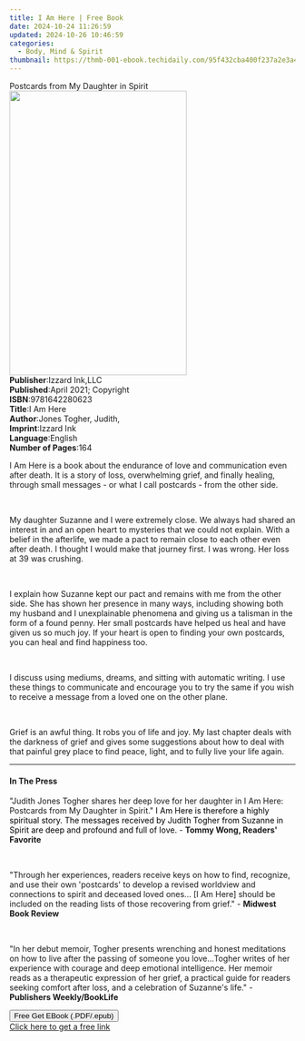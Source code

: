 ```yaml
---
title: I Am Here | Free Book
date: 2024-10-24 11:26:59
updated: 2024-10-26 10:46:59
categories:
  - Body, Mind & Spirit
thumbnail: https://thmb-001-ebook.techidaily.com/95f432cba400f237a2e3a46ffa80459ead56355c0ac84e144a6efbaf8064ba32.jpg
---
```

<main id="book-container">
  <div class="flex flex-col">
    <div class="book-brief flex-1 py-6 px-4 sm:p-6 md:py-10 md:px-8">
      <!-- brief-->
      <div class="book-brief-main">Postcards from My Daughter in Spirit</div>
    </div>
    <div
      class="book-meta-info flex-1 grid gap-4 col-start-1 col-end-3 row-start-1 sm:mb-6 sm:grid-cols-4 lg:gap-6 lg:col-start-2 lg:row-end-6 lg:row-span-6 lg:mb-0"
    >
      <div
        class="book-meta-info-left place-content-center mt-4 p-4 text-sm leading-6 col-start-2 col-span-2 dark:text-slate-400"
      >
        <img
          class="w-full h-500 object-cover rounded-lg sm:h-255 sm:col-span-2 lg:col-span-full"
          src="https://img-001-ebook.techidaily.com/d1e7efbcae6c84b26b1a6422eec0e83b87c91480fa38e4a6591b4cb4a85431a6.jpg"
          alt=""
          width="312"
          height="500"
        />
      </div>
      <div
        class="book-meta-info-right mt-2 col-start-1 row-start-2 col-span-3 self-center"
      >
        <!-- meta data  -->
        <div class="flex flex-col px-4 md:px-8">
          <div class="flex-1">
            <strong>Publisher</strong>:<span class="px-2">Izzard Ink,LLC</span>
          </div>
          <div class="flex-1">
            <strong>Published</strong>:<span class="px-2"
              >April 2021; Copyright</span
            >
          </div>
          <div class="flex-1">
            <strong>ISBN</strong>:<span class="px-2">9781642280623</span>
          </div>
          <div class="flex-1">
            <strong>Title</strong>:<span class="px-2">I Am Here</span>
          </div>
          <div class="flex-1">
            <strong>Author</strong>:<span class="px-2"
              >Jones Togher, Judith,</span
            >
          </div>
          <div class="flex-1">
            <strong>Imprint</strong>:<span class="px-2">Izzard Ink</span>
          </div>
          <div class="flex-1">
            <strong>Language</strong>:<span class="px-2">English</span>
          </div>
          <div class="flex-1">
            <strong>Number of Pages</strong>:<span class="px-2">164</span>
          </div>
        </div>
      </div>
    </div>
    <div class="book-description flex-1 py-6 px-4 sm:p-6 md:py-10 md:px-8">
      <div class="book-description-main">
        <div accordion-content="" id="description">
          <p>
            I Am Here is a book about the endurance of love and communication
            even after death. It is a story of loss, overwhelming grief, and
            finally healing, through small messages - or what I call postcards -
            from the other side.
          </p>
          <p><br /></p>
          <p>
            My daughter Suzanne and I were extremely close. We always had shared
            an interest in and an open heart to mysteries that we could not
            explain. With a belief in the afterlife, we made a pact to remain
            close to each other even after death. I thought I would make that
            journey first. I was wrong. Her loss at 39 was crushing.
          </p>
          <p><br /></p>
          <p>
            I explain how Suzanne kept our pact and remains with me from the
            other side. She has shown her presence in many ways, including
            showing both my husband and I unexplainable phenomena and giving us
            a talisman in the form of a found penny. Her small postcards have
            helped us heal and have given us so much joy. If your heart is open
            to finding your own postcards, you can heal and find happiness too.
          </p>
          <p><br /></p>
          <p>
            I discuss using mediums, dreams, and sitting with automatic writing.
            I use these things to communicate and encourage you to try the same
            if you wish to receive a message from a loved one on the other
            plane.
          </p>
          <p><br /></p>
          <p>
            Grief is an awful thing. It robs you of life and joy. My last
            chapter deals with the darkness of grief and gives some suggestions
            about how to deal with that painful grey place to find peace, light,
            and to fully live your life again.
          </p>
        </div>
        <div class="accordion-fader"></div>
      </div>
    </div>
    <div class="book-excerpts flex-1 py-6 px-4 sm:p-6 md:py-10 md:px-8">
      <!-- excerpts-->
      <div class="book-excerpts-main">
        <hr />
        <h4 class="placeholder placeholder-heading">
          <span>In The Press</span>
        </h4>
        <p></p>
        <p>
          "Judith Jones Togher shares her deep love for her daughter in I Am
          Here: Postcards from My Daughter in Spirit."
          <span style="color: rgba(0, 0, 0, 1)"
            >I Am Here is therefore a highly spiritual story. The messages
            received by Judith Togher from Suzanne in Spirit are deep and
            profound and full of love.</span
          >
          - <strong>Tommy Wong, Readers' Favorite </strong>
        </p>
        <p><br /></p>
        <p>
          "Through her experiences, readers receive keys on how to find,
          recognize, and use their own 'postcards' to develop a revised
          worldview and connections to spirit and deceased loved ones... [I Am
          Here] should be included on the reading lists of those recovering from
          grief." - <strong>Midwest Book Review</strong>
        </p>
        <p><br /></p>
        <p>
          "In her debut memoir, Togher presents wrenching and honest meditations
          on how to live after the passing of someone you love...Togher writes
          of her experience with courage and deep emotional intelligence. Her
          memoir reads as a therapeutic expression of her grief, a practical
          guide for readers seeking comfort after loss, and a celebration of
          Suzanne's life." - <strong>Publishers Weekly/BookLife</strong>
        </p>
        <p></p>
      </div>
    </div>
    <div
      class="book-about-author flex-1 py-6 px-4 sm:p-6 md:py-10 md:px-8"
    ></div>
    <div class="book-free-get flex-1 py-6 px-4 sm:p-6 md:py-10 md:px-8">
      <button
        id="btn-free-get"
        class="bg-blue-500 hover:bg-blue-700 text-white font-bold py-2 px-4 rounded"
      >
        Free Get EBook (.PDF/.epub)
      </button>
      <div id="countdown-display" class="px-2 text-lg mt-2"></div>
      <a
        id="free-link"
        class="hidden bg-blue-500 hover:bg-blue-700 text-white font-bold py-2 px-4 rounded"
        href="https://www.ebooks.com/en-us/book/210264697/i-am-here/jones-togher-judith/"
        target="_blank"
        >Click here to get a free link</a
      >
    </div>
    <script>
      let countdownTime = 0;
      let countdownInterval = null;
      document
        .getElementById('btn-free-get')
        .addEventListener('click', startCountdown);
      function startCountdown() {
        countdownTime = new Date().getTime() + 60000 * 3;
        countdownInterval = setInterval(updateCountdown, 1000);
        document.getElementById('btn-free-get').disabled = true;
        document
          .getElementById('btn-free-get')
          .classList.add('bg-gray-500', 'cursor-not-allowed');
      }
      function updateCountdown() {
        let currentTime = new Date().getTime();
        let timeLeft = countdownTime - currentTime;
        let secondsLeft = Math.floor(timeLeft / 1000);
        document.getElementById('countdown-display').innerHTML =
          `Remaining time: ${secondsLeft} seconds.`;
        if (secondsLeft <= 0) {
          clearInterval(countdownInterval);
          document.getElementById('btn-free-get').classList.add('hidden');
          document.getElementById('free-link').classList.remove('hidden');
          document.getElementById('countdown-display').innerHTML = '';
        }
      }
    </script>
  </div>
</main>
